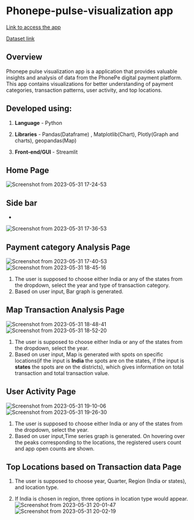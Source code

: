 # Phonepe-pulse-visualization app #

[Link to access the app](https://meetarthi-phonepe-pulse-visualization-phonepe-25s9rd.streamlit.app/)

[Dataset link](https://github.com/PhonePe/pulse#readme)

**Overview**
------------
Phonepe pulse visualization app is a application that provides valuable insights and analysis of data from the PhonePe digital payment platform. This app contains visualizations for better understanding of payment categories, transaction patterns, user activity, and top locations.


**Developed using:**
------------
1. **Language** - Python 

2. **Libraries** - Pandas(Dataframe) , Matplotlib(Chart), Plotly(Graph and charts), geopandas(Map)

3. **Front-end/GUI** - Streamlit


**Home Page**
------------
![Screenshot from 2023-05-31 17-24-53](https://github.com/meetarthi/Phonepe-pulse-visualization/assets/112666126/2417ebc4-292b-4ac4-8ed3-53aaad0b2014)


**Side bar**
------------
-
![Screenshot from 2023-05-31 17-36-53](https://github.com/meetarthi/Phonepe-pulse-visualization/assets/112666126/3ec15aef-b24a-4d78-96ec-a94286ffbb4d)



**Payment category Analysis Page**
------------
![Screenshot from 2023-05-31 17-40-53](https://github.com/meetarthi/Phonepe-pulse-visualization/assets/112666126/9e8baba8-fd26-4495-ac66-25c8ce44af9a)
![Screenshot from 2023-05-31 18-45-16](https://github.com/meetarthi/Phonepe-pulse-visualization/assets/112666126/300d5f41-3cec-474d-b680-b4303aad3fb8)


1. The user is supposed to choose either India or any of the states from the dropdown, select the year and type of transaction category.
2. Based on user input, Bar graph is generated.


**Map Transaction Analysis Page**
------------
![Screenshot from 2023-05-31 18-48-41](https://github.com/meetarthi/Phonepe-pulse-visualization/assets/112666126/126043c5-4ce6-497a-bbb6-d721290b1344)
![Screenshot from 2023-05-31 18-52-20](https://github.com/meetarthi/Phonepe-pulse-visualization/assets/112666126/46e23d79-44fb-43d6-9bdd-9c20b6d07c1a)


1. The user is supposed to choose either India or any of the states from the dropdown, select the year.
2. Based on user input, Map is generated with spots on specific locations(if the input is **India** the spots are on the states, if the input is **states** the spots are on the districts), which gives information on total transaction and total transaction value.



**User Activity Page**
------------
![Screenshot from 2023-05-31 19-10-06](https://github.com/meetarthi/Phonepe-pulse-visualization/assets/112666126/88c04a0c-f616-44d2-9683-2ee05a977142)
![Screenshot from 2023-05-31 19-26-30](https://github.com/meetarthi/Phonepe-pulse-visualization/assets/112666126/2664afc0-3272-4892-bd5e-137266d8eec2)



1. The user is supposed to choose either India or any of the states from the dropdown, select the year.
2. Based on user input,Time series graph is generated. On hovering over the peaks corresponding to the locations, the registered users count and app open counts are shown.


**Top Locations based on Transaction data Page**
------------


1. The user is supposed to choose year, Quarter, Region (India or states), and location type.

2. If India is chosen in region, three options in location type would appear.
![Screenshot from 2023-05-31 20-01-47](https://github.com/meetarthi/Phonepe-pulse-visualization/assets/112666126/5d5c3071-0659-491d-8a94-fd1f5110e85e)
![Screenshot from 2023-05-31 20-02-19](https://github.com/meetarthi/Phonepe-pulse-visualization/assets/112666126/f567b89d-a633-4c98-9f2d-2b249c558659)
